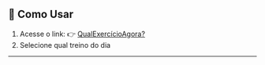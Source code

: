 ## 🚀 Como Usar

1. Acesse o link: 👉 [QualExercícioAgora?](https://jessica-pimentel.github.io/QualExercicioAgora-/)  
2. Selecione qual treino do dia
---

